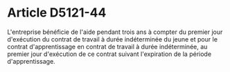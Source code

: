 # Article D5121-44

L'entreprise bénéficie de l'aide pendant trois ans à compter du premier jour d'exécution du contrat de travail à durée indéterminée du jeune et pour le contrat d'apprentissage en contrat de travail à durée indéterminée, au premier jour d'exécution de ce contrat suivant l'expiration de la période d'apprentissage.